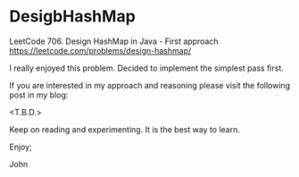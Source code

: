 # DesigbHashMap
LeetCode 706. Design HashMap in Java - First approach
https://leetcode.com/problems/design-hashmap/

I really enjoyed this problem.
Decided to implement the simplest pass first.

If you are interested in my approach and reasoning please visit
the following post in my blog:

<T.B.D.>

Keep on reading and experimenting.
It is the best way to learn.

Enjoy;

John
